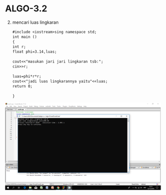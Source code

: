 # ALGO-3.2
2. mencari luas lingkaran




       #include <iostream>sing namespace std;
       int main ()
       {
       int r;
       float phi=3.14,luas;

       cout<<"masukan jari jari lingkaran tsb:";
       cin>>r;

       luas=phi*r*r;
       cout<<"jadi luas lingkarannya yaitu"<<luas;
       return 0;
     
       }
![img](https://github.com/Yanuarramadhan/ALGO-3.2/blob/master/Screenshot%20(2).png?raw=true)
